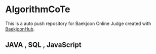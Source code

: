 # AlgorithmCoTe
This is a auto push repository for Baekjoon Online Judge created with [BaekjoonHub](https://github.com/BaekjoonHub/BaekjoonHub).

## JAVA , SQL , JavaScript

